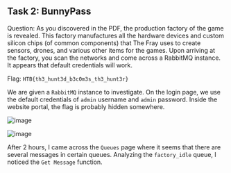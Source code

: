 ## Task 2: BunnyPass
Question: As you discovered in the PDF, the production factory of the game is revealed. This factory manufactures all the hardware devices and custom silicon chips (of common components) that The Fray uses to create sensors, drones, and various other items for the games. Upon arriving at the factory, you scan the networks and come across a RabbitMQ instance. It appears that default credentials will work.

Flag: `HTB{th3_hunt3d_b3c0m3s_th3_hunt3r}`

We are given a `RabbitMQ` instance to investigate. On the login page, we use the default credentials of `admin` username and `admin` password. Inside the website portal, the flag is probably hidden somewhere. 

![image](https://github.com/warlocksmurf/onlinectf-writeups/assets/121353711/6241c200-afc4-43f7-8e4f-597d3a677d1c)

![image](https://github.com/warlocksmurf/onlinectf-writeups/assets/121353711/b1ad4d54-651d-4558-815b-ec445f68e445)

After 2 hours, I came across the `Queues` page where it seems that there are several messages in certain queues. Analyzing the `factory_idle` queue, I noticed the `Get Message` function.
